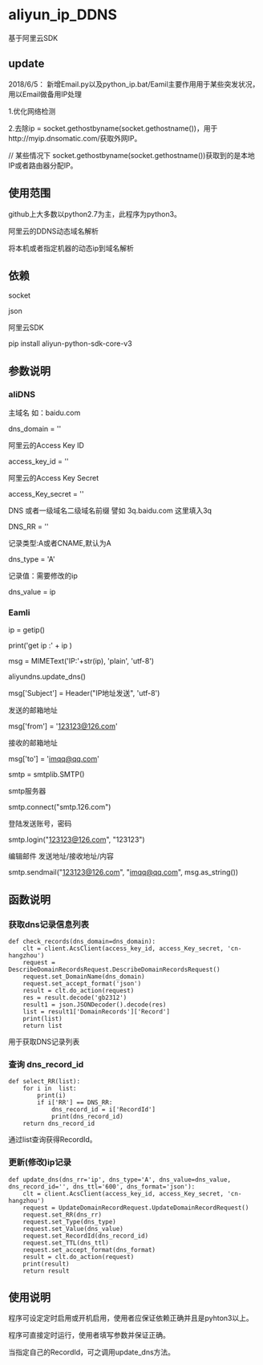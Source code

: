 # aliyun_ip_DDNS
基于阿里云SDK


## update 

2018/6/5：
新增Email.py以及python_ip.bat/Eamil主要作用用于某些突发状况，用以Email做备用IP处理

1.优化网络检测

2.去除ip = socket.gethostbyname(socket.gethostname())，用于http://myip.dnsomatic.com/获取外网IP。

// 某些情况下 socket.gethostbyname(socket.gethostname())获取到的是本地IP或者路由器分配IP。


## 使用范围
github上大多数以python2.7为主，此程序为python3。

阿里云的DDNS动态域名解析

将本机或者指定机器的动态ip到域名解析

## 依赖

socket

json

阿里云SDK

pip install aliyun-python-sdk-core-v3



## 参数说明

### aliDNS
主域名 如：baidu.com

dns_domain = ''

阿里云的Access Key ID

access_key_id = ''

阿里云的Access Key Secret

access_Key_secret = ''

DNS 或者一级域名二级域名前缀  譬如 3q.baidu.com  这里填入3q

DNS_RR = ''

记录类型:A或者CNAME,默认为A

dns_type = 'A'

记录值：需要修改的ip

dns_value = ip

### Eamli

ip = getip()
            
print('get ip :' + ip )
            
msg = MIMEText('IP:'+str(ip), 'plain', 'utf-8')
            
aliyundns.update_dns()
            
msg['Subject'] = Header("IP地址发送", 'utf-8')
            
            
发送的邮箱地址
            
msg['from'] = '123123@126.com'
            
接收的邮箱地址
            
msg['to'] = 'imqq@qq.com'
            
smtp = smtplib.SMTP()
            
smtp服务器
            
smtp.connect("smtp.126.com") 
            
登陆发送账号，密码
            
smtp.login("123123@126.com", "123123")
            
编辑邮件  发送地址/接收地址/内容
            
smtp.sendmail("123123@126.com", "imqq@qq.com", msg.as_string())
		         

## 函数说明


### 获取dns记录信息列表

	def check_records(dns_domain=dns_domain):
	    clt = client.AcsClient(access_key_id, access_Key_secret, 'cn-hangzhou')
	    request = DescribeDomainRecordsRequest.DescribeDomainRecordsRequest()
	    request.set_DomainName(dns_domain)
	    request.set_accept_format('json')
	    result = clt.do_action(request)
	    res = result.decode('gb2312')
	    result1 = json.JSONDecoder().decode(res)
	    list = result1['DomainRecords']['Record']
	    print(list)
	    return list

用于获取DNS记录列表

### 查询 dns_record_id
	
	def select_RR(list):
	    for i in  list:
	        print(i)
	        if i['RR'] == DNS_RR:
	            dns_record_id = i['RecordId']
	            print(dns_record_id)
	    return dns_record_id

通过list查询获得RecordId。


### 更新(修改)ip记录

	def update_dns(dns_rr='ip', dns_type='A', dns_value=dns_value, dns_record_id='', dns_ttl='600', dns_format='json'):
	    clt = client.AcsClient(access_key_id, access_Key_secret, 'cn-hangzhou')
	    request = UpdateDomainRecordRequest.UpdateDomainRecordRequest()
	    request.set_RR(dns_rr)
	    request.set_Type(dns_type)
	    request.set_Value(dns_value)
	    request.set_RecordId(dns_record_id)
	    request.set_TTL(dns_ttl)
	    request.set_accept_format(dns_format)
	    result = clt.do_action(request)
	    print(result)
	    return result


## 使用说明

程序可设定定时启用或开机启用，使用者应保证依赖正确并且是pyhton3以上。

程序可直接定时运行，使用者填写参数并保证正确。

当指定自己的RecordId，可之调用update_dns方法。


